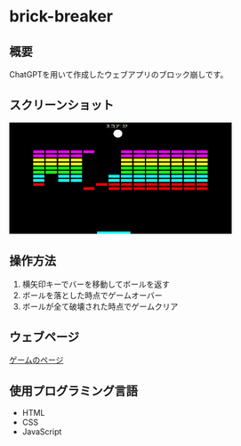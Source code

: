 # brick-breaker
## 概要
ChatGPTを用いて作成したウェブアプリのブロック崩しです。

## スクリーンショット
![スクショ](screenshot.gif)

## 操作方法
1. 横矢印キーでバーを移動してボールを返す
2. ボールを落とした時点でゲームオーバー
3. ボールが全て破壊された時点でゲームクリア

## ウェブページ
[ゲームのページ](https://pw56.github.io/brick-breaker)

## 使用プログラミング言語
- HTML
- CSS
- JavaScript